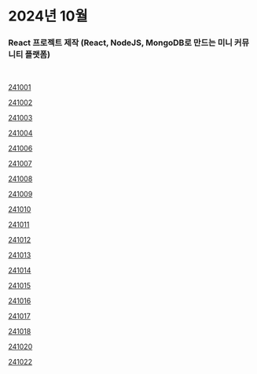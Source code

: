 # 2024년 10월

### React 프로젝트 제작 (React, NodeJS, MongoDB로 만드는 미니 커뮤니티 플랫폼)

<br />

[241001](/DateLink/2024-10/241001.md)

[241002](/DateLink/2024-10/241002.md)

[241003](/DateLink/2024-10/241003.md)

[241004](/DateLink/2024-10/241004.md)

[241006](/DateLink/2024-10/241006.md)

[241007](/DateLink/2024-10/241007.md)

[241008](/DateLink/2024-10/241008.md)

[241009](/DateLink/2024-10/241009.md)

[241010](/DateLink/2024-10/241010.md)

[241011](/DateLink/2024-10/241011.md)

[241012](/DateLink/2024-10/241012.md)

[241013](/DateLink/2024-10/241013.md)

[241014](/DateLink/2024-10/241014.md)

[241015](/DateLink/2024-10/241015.md)

[241016](/DateLink/2024-10/241016.md)

[241017](/DateLink/2024-10/241017.md)

[241018](/DateLink/2024-10/241018.md)

[241020](/DateLink/2024-10/241020.md)

[241022](/DateLink/2024-10/241022.md)

<!-- [241024](/DateLink/2024-10/241024.md)

[241025](/DateLink/2024-10/241025.md)

[241026](/DateLink/2024-10/241026.md)

[241027](/DateLink/2024-10/241027.md)

[241029](/DateLink/2024-10/241029.md)

[241030](/DateLink/2024-10/241030.md) -->
